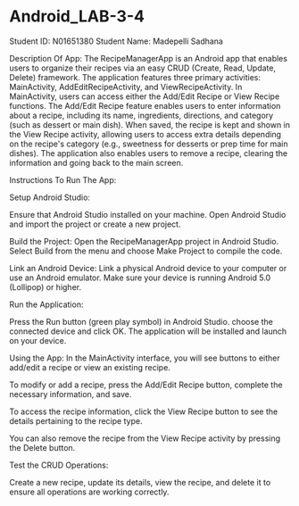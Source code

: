 # Android_LAB-3-4


Student ID: N01651380
Student Name: Madepelli Sadhana

Description Of App:
The RecipeManagerApp is an Android app that enables users to organize their recipes via an easy CRUD (Create, Read, Update, Delete) framework. The application features three primary activities: MainActivity, AddEditRecipeActivity, and ViewRecipeActivity. In MainActivity, users can access either the Add/Edit Recipe or View Recipe functions. The Add/Edit Recipe feature enables users to enter information about a recipe, including its name, ingredients, directions, and category (such as dessert or main dish). When saved, the recipe is kept and shown in the View Recipe activity, allowing users to access extra details depending on the recipe's category (e.g., sweetness for desserts or prep time for main dishes). The application also enables users to remove a recipe, clearing the information and going back to the main screen.


Instructions To Run The App:

Setup Android Studio:

Ensure that Android Studio installed on your machine.
Open Android Studio and import the project or create a new project.

Build the Project:
Open the RecipeManagerApp project in Android Studio.
Select Build from the menu and choose Make Project to compile the code.

Link an Android Device:
Link a physical Android device to your computer or use an Android emulator.
Make sure your device is running Android 5.0 (Lollipop) or higher.


Run the Application:

Press the Run button (green play symbol) in Android Studio.
choose the connected device and click OK.
The application will be installed and launch on your device.

Using the App:
In the MainActivity interface, you will see buttons to either add/edit a recipe or view an existing recipe.

To modify or add a recipe, press the Add/Edit Recipe button, complete the necessary information, and save.

To access the recipe information, click the View Recipe button to see the details pertaining to the recipe type.

You can also remove the recipe from the View Recipe activity by pressing the Delete button.


Test the CRUD Operations:

Create a new recipe, update its details, view the recipe, and delete it to ensure all operations are working correctly.
